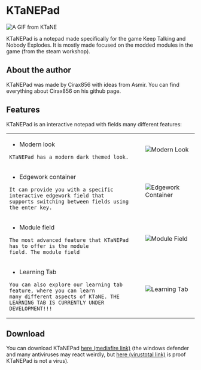 # KTaNEPad

![A GIF from KTaNE](https://pa1.narvii.com/6919/934732796572dd67d5a72fca65bd8b59684fc45er4-800-450_00.gif)

KTaNEPad is a notepad made specifically for the game Keep Talking and Nobody Explodes. It is mostly made focused on the modded modules in the game (from the steam workshop).

## About the author

KTaNEPad was made by Cirax856 with ideas from Asmir. You can find everything about Cirax856 on his github page.

## Features

KTaNEPad is an interactive notepad with fields many different features:

<table>
<tr>
<td>

- Modern look
<div>

    KTaNEPad has a modern dark themed look.
</div>
</td>
<td>

![Modern Look](https://cdn.discordapp.com/attachments/973558049031737394/1089223841169023046/image.png)
</td>
</tr>
<tr>
<td>

- Edgework container
<div>

    It can provide you with a specific interactive edgework field that 
    supports switching between fields using the enter key.
</div>
</td>
<td>

![Edgework Container](https://cdn.discordapp.com/attachments/973558049031737394/1089224348201660498/image.png)
</td>
</tr>
<tr>
<td>

- Module field
<div>

    The most advanced feature that KTaNEPad has to offer is the module 
    field. The module field
</div>
</td>
<td>

![Module Field](https://cdn.discordapp.com/attachments/973558049031737394/1089224477436559471/image.png)
</td>
</tr>
<tr>
<td>

- Learning Tab

<div>

    You can also explore our learning tab feature, where you can learn 
    many different aspects of KTaNE. THE LEARNING TAB IS CURRENTLY UNDER 
    DEVELOPMENT!!!
</div>
</td>
<td>

![Learning Tab](https://cdn.discordapp.com/attachments/973558049031737394/1089225391715139644/image.png)
</td>
</tr>
</table>

## Download

You can download KTaNEPad [here (mediafire link)](https://www.mediafire.com/file/nmb619qllbuy532/KTaNEPad+Setup+0.1.0.exe/file) (the windows defender and many antiviruses may react weirdly, but [here (virustotal link)](https://www.virustotal.com/gui/file/c4f128c820b817e832ee73316b266f0af7e3c288684d1e53977836e9c6f08cfc/detection) is proof KTaNEPad is not a virus).